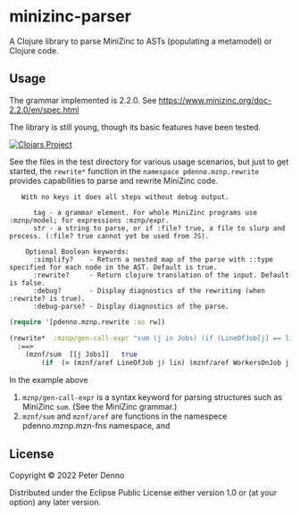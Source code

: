# minizinc-parser

A Clojure library to parse MiniZinc to ASTs (populating a metamodel) or Clojure code.

## Usage

The grammar implemented is 2.2.0. See https://www.minizinc.org/doc-2.2.0/en/spec.html

The library is still young, though its basic features have been tested.

[![Clojars Project](https://img.shields.io/clojars/v/com.github.pdenno/minizinc-parser.svg)](https://clojars.org/com.github.pdenno/minizinc-parser)

See the files in the test directory for various usage scenarios, but just to get started, 
the `rewrite*` function in the `namespace pdenno.mznp.rewrite` provides capabilities to parse and rewrite MiniZinc code.

```
   With no keys it does all steps without debug output.

      tag - a grammar element. For whole MiniZinc programs use :mznp/model; for expressions :mznp/expr.
      str - a string to parse, or if :file? true, a file to slurp and process. (:file? true cannot yet be used from JS).

    Optional Boolean keywords:
      :simplify?    - Return a nested map of the parse with ::type specified for each node in the AST. Default is true.
      :rewrite?     - Return clojure translation of the input. Default is false.
      :debug?       - Display diagnostics of the rewriting (when :rewrite? is true).
      :debug-parse? - Display diagnostics of the parse.
```


```clojure
(require '[pdenno.mznp.rewrite :as rw])

(rewrite*  :mznp/gen-call-expr "sum (j in Jobs) (if (LineOfJob[j] == lin) then WorkersOnJob[j,w1] else 0 endif)")
  :==> 
    (mznf/sum  [[j Jobs]]   true
        (if  (= (mznf/aref LineOfJob j) lin) (mznf/aref WorkersOnJob j w1) 0))
```		
In the example above
   1. `mznp/gen-call-expr` is a syntax keyword for parsing structures such as MiniZinc `sum`. (See the MiniZinc grammar.)
   2. `mznf/sum` and `mznf/aref` are functions in the namespece pdenno.mznp.mzn-fns namespace, and

## License

Copyright © 2022 Peter Denno

Distributed under the Eclipse Public License either version 1.0 or (at your option) any later version.
